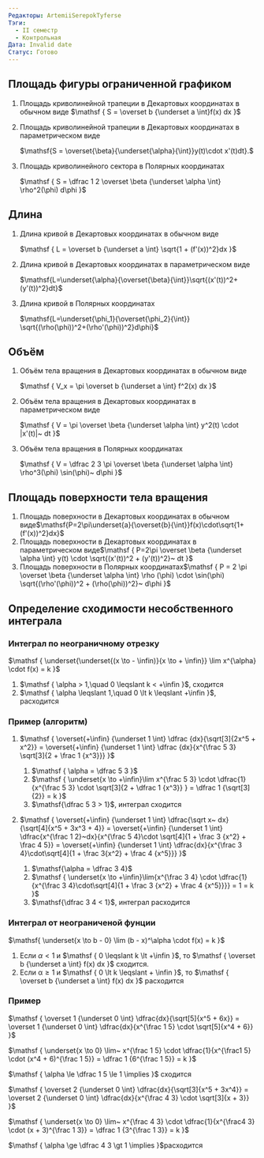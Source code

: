 ```yaml
---
Редакторы: ArtemiiSerepokTyferse
Тэги:
  - II семестр
  - Контрольная
Дата: Invalid date
Статус: Готово
---
```

## Площадь фигуры ограниченной графиком

1. Площадь криволинейной трапеции в Декартовых координатах в обычном виде $\mathsf  
    {  
    S = \overset b {\underset a \int}f(x) dx  
    }$
2. Площадь криволинейной трапеции в Декартовых координатах в параметрическом виде  
      
    $\mathsf{S = \overset{\beta}{\underset{\alpha}{\int}}y(t)\cdot x'(t)dt}.$
3. Площадь криволинейного сектора в Полярных координатах  
      
    $\mathsf  
    {  
    S = \dfrac 1 2 \overset \beta {\underset \alpha \int} \rho^2(\phi) d\phi  
    }$

## Длина

1. Длина кривой в Декартовых координатах в обычном виде  
      
    $\mathsf  
    {  
    L = \overset b {\underset a \int} \sqrt{1 + (f'(x))^2}dx  
    }$
2. Длина кривой в Декартовых координатах в параметрическом виде  
      
    $\mathsf{L=\underset{\alpha}{\overset{\beta}{\int}}\sqrt{(x'(t))^2+(y'(t))^2}dt}$
3. Длина кривой в Полярных координатах
    
    $\mathsf{L=\underset{\phi_1}{\overset{\phi_2}{\int}} \sqrt{(\rho(\phi))^2+(\rho'(\phi))^2}d\phi}$
    

## Объём

1. Объём тела вращения в Декартовых координатах в обычном виде  
      
    $\mathsf  
    {  
    V_x = \pi \overset b {\underset a \int} f^2(x) dx  
    }$
2. Объём тела вращения в Декартовых координатах в параметрическом виде  
      
    $\mathsf  
    {  
    V = \pi \overset \beta {\underset \alpha \int} y^2(t) \cdot |x'(t)|~ dt  
    }$
3. Объём тела вращения в Полярных координатах  
      
    $\mathsf  
    {  
    V = \dfrac 2 3 \pi \overset \beta {\underset \alpha \int} \rho^3(\phi) \sin(\phi)~ d\phi  
    }$
    
      
    

## Площадь поверхности тела вращения

1. Площадь поверхности в Декартовых координатах в обычном виде$\mathsf{P=2\pi\underset{a}{\overset{b}{\int}}f(x)\cdot\sqrt{1+(f'(x))^2}dx}$
2. Площадь поверхности в Декартовых координатах в параметрическом виде$\mathsf  
    {  
    P=2\pi \overset \beta {\underset \alpha \int} y(t) \cdot \sqrt{(x'(t))^2 + (y'(t))^2}~ dt  
    }$
3. Площадь поверхности в Полярных координатах$\mathsf  
    {  
    P = 2 \pi \overset \beta {\underset \alpha \int} \rho (\phi) \cdot \sin(\phi) \sqrt{(\rho'(\phi))^2 + (\rho(\phi))^2}~ d\phi  
    }$

  

## Определение сходимости несобственного интеграла

### Интеграл по неограничному отрезку

$\mathsf  
{  
\underset{\underset{(x \to - \infin)}{x \to + \infin}} \lim x^{\alpha} \cdot f(x) = k  
}$

1. $\mathsf  
    {  
    \alpha > 1,\quad 0 \leqslant k < +\infin  
    }$, сходится
2. $\mathsf  
    {  
    \alpha \leqslant 1,\quad 0 \lt k \leqslant +\infin  
    }$, расходится

### Пример (алгоритм)

  

1. $\mathsf  
    {  
    \overset{+\infin} {\underset 1 \int} \dfrac {dx}{\sqrt[3]{2x^5 + x^2}} =  
    \overset{+\infin} {\underset 1 \int} \dfrac {dx}{x^{\frac 5 3} \sqrt[3]{2 + \frac 1 {x^3}}}  
    }$
    1. $\mathsf  
        {  
        \alpha = \dfrac 5 3  
        }$
    2. $\mathsf  
        {  
        \underset{x \to +\infin}\lim x^{\frac 5 3} \cdot \dfrac{1}{x^{\frac 5 3} \cdot \sqrt[3]{2 + \dfrac 1 {x^3}} } = \dfrac 1 {\sqrt[3]{2}} = k  
        }$
    3. $\mathsf{\dfrac 5 3 > 1}$, интеграл сходится

  

  

1. $\mathsf  
    {  
    \overset{+\infin} {\underset 1 \int} \dfrac{\sqrt x~ dx}{\sqrt[4]{x^5 + 3x^3 + 4}} = \overset{+\infin} {\underset 1 \int} \dfrac{x^{\frac 1 2}~dx}{x^{\frac 5 4}\cdot \sqrt[4]{1 + \frac 3 {x^2} + \frac 4 5}} =  
    \overset{+\infin} {\underset 1 \int} \dfrac{dx}{x^{\frac 3 4}\cdot\sqrt[4]{1 + \frac 3{x^2} + \frac 4 {x^5}}}  
    }$
    1. $\mathsf{\alpha = \dfrac 3 4}$
    2. $\mathsf  
        {  
        \underset{x \to +\infin}\lim{x^{\frac 3 4} \cdot \dfrac{1}{x^{\frac 3 4}\cdot\sqrt[4]{1 + \frac 3 {x^2} + \frac 4 {x^5}}}} = 1 = k  
        }$
    3. $\mathsf{\dfrac 3 4 < 1}$, интеграл расходится

  

### Интеграл от неограниченой фунции

$\mathsf{  
\underset{x \to b - 0} \lim (b - x)^\alpha \cdot f(x) = k  
}$

1. Если $\alpha < 1$ и $\mathsf  
    {  
    0 \leqslant k \lt +\infin  
    }$, то $\mathsf  
    {  
    \overset b {\underset a \int} f(x) dx  
    }$ сходится.
2. Если $\mathsf  
    {  
    \alpha \geqslant 1  
    }$ и $\mathsf  
    {  
    0 \lt k \leqslant + \infin  
    }$, то $\mathsf  
    {  
    \overset b {\underset a \int} f(x) dx  
    }$ расходится

### Пример

$\mathsf  
{  
\overset 1 {\underset 0 \int} \dfrac{dx}{\sqrt[5]{x^5 + 6x}} = \overset 1 {\underset 0 \int} \dfrac{dx}{x^{\frac 1 5} \cdot \sqrt[5]{x^4 + 6}}  
}$

$\mathsf  
{  
\underset{x \to 0} \lim~ x^{\frac 1 5} \cdot \dfrac{1}{x^{\frac1 5} \cdot (x^4 + 6)^{\frac 1 5}} = \dfrac 1 {6^{\frac 1 5}} = k  
}$

$\mathsf  
{  
\alpha \le \dfrac 1 5 \le 1 \implies  
}$ сходится

  

$\mathsf  
{  
\overset 2 {\underset 0 \int} \dfrac{dx}{\sqrt[3]{x^5 + 3x^4}} = \overset 2 {\underset 0 \int} \dfrac{dx}{x^{\frac 4 3} \cdot \sqrt[3]{x + 3}}  
}$

$\mathsf  
{  
\underset{x \to 0} \lim~ x^{\frac 4 3} \cdot \dfrac{1}{x^{\frac4 3} \cdot (x + 3)^{\frac 1 3}} = \dfrac 1 {3^{\frac 1 3}} = k  
}$

$\mathsf  
{  
\alpha \ge \dfrac 4 3 \gt 1 \implies  
}$расходится